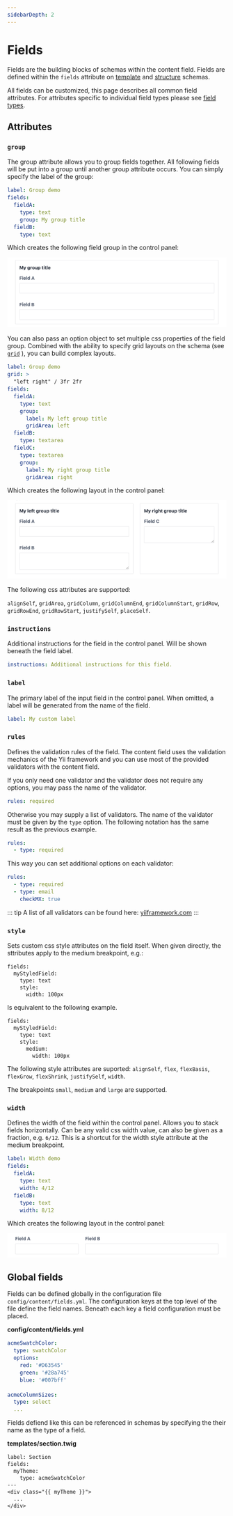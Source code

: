 ```yaml
---
sidebarDepth: 2
---
```


# Fields

Fields are the building blocks of schemas within the content field. Fields
are defined within the `fields` attribute on [template](./templates.html)
and [structure](./structures.html) schemas.

All fields can be customized, this page describes all common field attributes.
For attributes specific to individual field types please see
[field types](/fields/).

## Attributes

### `group`

The group attribute allows you to group fields together. All following
fields will be put into a group until another group attribute occurs.
You can simply specify the label of the group:

```yaml
label: Group demo
fields:
  fieldA:
    type: text
    group: My group title
  fieldB:
    type: text
```

Which creates the following field group in the control panel:

![A group of fields](./images/common-group-01.png)

You can also pass an option object to set multiple css properties
of the field group. Combined with the ability to specify grid layouts
on the schema (see [`grid`](templates.html#grid) ), you can build complex layouts.

```yaml
label: Group demo
grid: >
  "left right" / 3fr 2fr
fields:
  fieldA:
    type: text
    group:
      label: My left group title
      gridArea: left
  fieldB:
    type: textarea
  fieldC:
    type: textarea
    group:
      label: My right group title
      gridArea: right
```

Which creates the following layout in the control panel:

![Multiple field groups using a css grid layout](./images/common-group-02.png)

The following css attributes are supported:

`alignSelf`,
`gridArea`,
`gridColumn`,
`gridColumnEnd`,
`gridColumnStart`,
`gridRow`,
`gridRowEnd`,
`gridRowStart`,
`justifySelf`,
`placeSelf`.

### `instructions`

Additional instructions for the field in the control panel. Will be shown
beneath the field label.

```yaml
instructions: Additional instructions for this field.
```

### `label`

The primary label of the input field in the control panel. When omitted, a
label will be generated from the name of the field.

```yaml
label: My custom label
```

### `rules`

Defines the validation rules of the field. The content field uses the
validation mechanics of the Yii framework and you can use most of the
provided validators with the content field.

If you only need one validator and the validator does not require any
options, you may pass the name of the validator.

```yaml
rules: required
```

Otherwise you may supply a list of validators. The name of the validator
must be given by the `type` option. The following notation has the
same result as the previous example.

```yaml
rules:
  - type: required
```

This way you can set additional options on each validator:

```yaml
rules:
  - type: required
  - type: email
    checkMX: true
```

::: tip
A list of all validators can be found here:
[yiiframework.com](https://www.yiiframework.com/wiki/56/reference-model-rules-validation)
:::

### `style`

Sets custom css style attributes on the field itself. When given directly, the sttributes
apply to the medium breakpoint, e.g.:

```yaml{4-5}
fields:
  myStyledField:
    type: text
    style:
      width: 100px
```

Is equivalent to the following example.

```yaml{4-6}
fields:
  myStyledField:
    type: text
    style:
      medium:
        width: 100px
```

The following style attributes are suported:
`alignSelf`,
`flex`,
`flexBasis`,
`flexGrow`,
`flexShrink`,
`justifySelf`,
`width`.

The breakpoints `small`, `medium` and `large` are supported.

### `width`

Defines the width of the field within the control panel. Allows you to stack fields
horizontally. Can be any valid css width value, can also be given as a fraction, e.g. `6/12`.
This is a shortcut for the width style attribute at the medium breakpoint.

```yaml
label: Width demo
fields:
  fieldA:
    type: text
    width: 4/12
  fieldB:
    type: text
    width: 8/12
```

Which creates the following layout in the control panel:

![Multiple field groups using the width attribute](./images/common-width-01.png)

## Global fields

Fields can be defined globally in the configuration file `config/content/fields.yml`.
The configuration keys at the top level of the file define the field names. Beneath
each key a field configuration must be placed.

**config/content/fields.yml**

```yaml
acmeSwatchColor:
  type: swatchColor
  options:
    red: '#D63545'
    green: '#28a745'
    blue: '#007bff'

acmeColumnSizes:
  type: select
  ...
```

Fields defiend like this can be referenced in schemas by specifying the their
name as the type of a field.

**templates/section.twig**

```twig{4}
label: Section
fields:
  myTheme:
    type: acmeSwatchColor
---
<div class="{{ myTheme }}">
  ...
</div>
```
